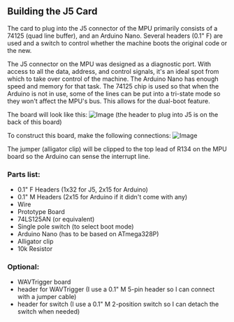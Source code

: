 ## Building the J5 Card
The card to plug into the J5 connector of the MPU primarily consists of a 74125 (quad line buffer), and an Arduino Nano. Several headers (0.1" F) are used and a switch to control whether the machine boots the original code or the new.  
  
The J5 connector on the MPU was designed as a diagnostic port. With access to all the data, address, and control signals, it's an ideal spot from which to take over control of the machine. The Arduino Nano has enough speed and memory for that task. The 74125 chip is used so that when the Arduino is not in use, some of the lines can be put into a tri-state mode so they won't affect the MPU's bus. This allows for the dual-boot feature.  
  
The board will look like this:
![Image](https://user-images.githubusercontent.com/36781010/95590787-7d22fa00-0a14-11eb-9a51-c4803598649c.png)
(the header to plug into J5 is on the back of this board)  
  
To construct this board, make the following connections:
![Image](https://user-images.githubusercontent.com/36781010/95404130-31703380-08e2-11eb-934e-25c1274028bc.png)
  
The jumper (alligator clip) will be clipped to the top lead of R134 on the MPU board so the Arduino can sense the interrupt line.  
### Parts list:
- 0.1" F Headers (1x32 for J5, 2x15 for Arduino)
- 0.1" M Headers (2x15 for Arduino if it didn't come with any)
- Wire
- Prototype Board
- 74LS125AN (or equivalent)
- Single pole switch (to select boot mode)
- Arduino Nano (has to be based on ATmega328P)
- Alligator clip
- 10k Resistor

### Optional:
- WAVTrigger board
- header for WAVTrigger (I use a 0.1" M 5-pin header so I can connect with a jumper cable)
- header for switch (I use a 0.1" M 2-position switch so I can detach the switch when needed)
